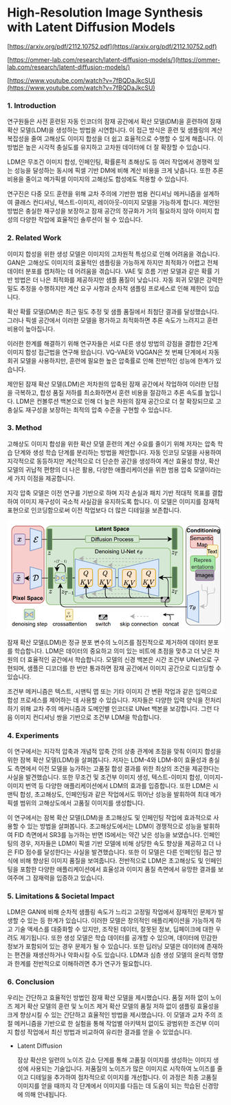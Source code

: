 # High-Resolution Image Synthesis with Latent Diffusion Models

[https://arxiv.org/pdf/2112.10752.pdf](https://arxiv.org/pdf/2112.10752.pdf)

[https://ommer-lab.com/research/latent-diffusion-models/](https://ommer-lab.com/research/latent-diffusion-models/)

[https://www.youtube.com/watch?v=7fBQDaJkcSU](https://www.youtube.com/watch?v=7fBQDaJkcSU)

### 1. Introduction

연구원들은 사전 훈련된 자동 인코더의 잠재 공간에서 확산 모델(DM)을 훈련하여 잠재 확산 모델(LDM)을 생성하는 방법을 시연합니다. 이 접근 방식은 훈련 및 샘플링의 계산 복잡성을 줄여 고해상도 이미지 합성을 더 쉽고 효율적으로 수행할 수 있게 해줍니다. 이 방법은 높은 시각적 충실도를 유지하고 고차원 데이터에 더 잘 확장할 수 있습니다.

LDM은 무조건 이미지 합성, 인페인팅, 확률론적 초해상도 등 여러 작업에서 경쟁력 있는 성능을 달성하는 동시에 픽셀 기반 DM에 비해 계산 비용을 크게 낮춥니다. 또한 추론 비용을 줄이고 메가픽셀 이미지의 고해상도 합성에도 적용할 수 있습니다.

연구진은 다중 모드 훈련을 위해 교차 주의에 기반한 범용 컨디셔닝 메커니즘을 설계하여 클래스 컨디셔닝, 텍스트-이미지, 레이아웃-이미지 모델을 가능하게 합니다. 제안된 방법은 충실한 재구성을 보장하고 잠재 공간의 정규화가 거의 필요하지 않아 이미지 합성의 다양한 작업에 효율적인 솔루션이 될 수 있습니다.

### 2. Related Work

이미지 합성을 위한 생성 모델은 이미지의 고차원적 특성으로 인해 어려움을 겪습니다. GAN은 고해상도 이미지의 효율적인 샘플링을 가능하게 하지만 최적화가 어렵고 전체 데이터 분포를 캡처하는 데 어려움을 겪습니다. VAE 및 흐름 기반 모델과 같은 확률 기반 방법은 더 나은 최적화를 제공하지만 샘플 품질이 낮습니다. 자동 회귀 모델은 강력한 밀도 추정을 수행하지만 계산 요구 사항과 순차적 샘플링 프로세스로 인해 제한이 있습니다.

확산 확률 모델(DM)은 최근 밀도 추정 및 샘플 품질에서 최첨단 결과를 달성했습니다. 그러나 픽셀 공간에서 이러한 모델을 평가하고 최적화하면 추론 속도가 느려지고 훈련 비용이 높아집니다.

이러한 한계를 해결하기 위해 연구자들은 서로 다른 생성 방법의 강점을 결합한 2단계 이미지 합성 접근법을 연구해 왔습니다. VQ-VAE와 VQGAN은 첫 번째 단계에서 자동 회귀 모델을 사용하지만, 훈련에 필요한 높은 압축률로 인해 전반적인 성능에 한계가 있습니다.

제안된 잠재 확산 모델(LDM)은 저차원의 압축된 잠재 공간에서 작업하여 이러한 단점을 극복하고, 합성 품질 저하를 최소화하면서 훈련 비용을 절감하고 추론 속도를 높입니다. LDM은 컨볼루션 백본으로 인해 더 높은 차원의 잠재 공간으로 더 잘 확장되므로 고충실도 재구성을 보장하는 최적의 압축 수준을 구현할 수 있습니다.

### 3. Method

고해상도 이미지 합성을 위한 확산 모델 훈련의 계산 수요를 줄이기 위해 저자는 압축 학습 단계와 생성 학습 단계를 분리하는 방법을 제안합니다. 자동 인코딩 모델을 사용하여 지각적으로 동등하지만 계산적으로 더 단순한 공간을 생성하여 계산 효율성 향상, 확산 모델의 귀납적 편향의 더 나은 활용, 다양한 애플리케이션을 위한 범용 압축 모델이라는 세 가지 이점을 제공합니다.

지각 압축 모델은 이전 연구를 기반으로 하며 지각 손실과 패치 기반 적대적 목표를 결합하여 이미지 재구성이 국소적 사실감을 유지하도록 합니다. 이 모델은 이미지를 잠재적 표현으로 인코딩함으로써 이전 작업보다 더 많은 디테일을 보존합니다.

![Untitled](High-Resolution%20Image%20Synthesis%20with%20Latent%20Diffus%200da4edf563324a8084192bd68de409dc/Untitled.png)

잠재 확산 모델(LDM)은 정규 분포 변수의 노이즈를 점진적으로 제거하여 데이터 분포를 학습합니다. LDM은 데이터의 중요하고 의미 있는 비트에 초점을 맞추고 더 낮은 차원의 더 효율적인 공간에서 학습합니다. 모델의 신경 백본은 시간 조건부 UNet으로 구현되며, 샘플은 디코더를 한 번만 통과하면 잠재 공간에서 이미지 공간으로 디코딩할 수 있습니다.

조건부 메커니즘은 텍스트, 시맨틱 맵 또는 기타 이미지 간 변환 작업과 같은 입력으로 합성 프로세스를 제어하는 데 사용할 수 있습니다. 저자들은 다양한 입력 양식을 전처리하기 위해 교차 주의 메커니즘과 도메인별 인코더로 UNet 백본을 보강합니다. 그런 다음 이미지 컨디셔닝 쌍을 기반으로 조건부 LDM을 학습합니다.

### 4. Experiments

이 연구에서는 지각적 압축과 개념적 압축 간의 상충 관계에 초점을 맞춰 이미지 합성을 위한 잠복 확산 모델(LDM)을 살펴봅니다. 저자는 LDM-4와 LDM-8이 효율성과 충실도 측면에서 이전 모델을 능가하는 고품질 합성 결과를 위한 최상의 조건을 제공한다는 사실을 발견했습니다. 또한 무조건 및 조건부 이미지 생성, 텍스트-이미지 합성, 이미지-이미지 번역 등 다양한 애플리케이션에서 LDM의 효과를 입증합니다. 또한 LDM은 시맨틱 합성, 초고해상도, 인페인팅과 같은 작업에서도 뛰어난 성능을 발휘하여 최대 메가픽셀 범위의 고해상도에서 고품질 이미지를 생성합니다.

이 연구에서는 잠복 확산 모델(LDM)을 초고해상도 및 인페인팅 작업에 효과적으로 사용할 수 있는 방법을 살펴봅니다. 초고해상도에서는 LDM이 경쟁적으로 성능을 발휘하여 FID 측면에서 SR3를 능가하는 반면 IS에서는 약간 낮은 성능을 보였습니다. 인페인팅의 경우, 저자들은 LDM이 픽셀 기반 모델에 비해 상당한 속도 향상을 제공하고 더 나은 FID 점수를 달성한다는 사실을 발견했습니다. 또한 이 모델은 다른 인페인팅 접근 방식에 비해 향상된 이미지 품질을 보여줍니다. 전반적으로 LDM은 초고해상도 및 인페인팅을 포함한 다양한 애플리케이션에서 효율성과 이미지 품질 측면에서 유망한 결과를 보여주며 그 잠재력을 입증하고 있습니다.

### 5. Limitations & Societal Impact

LDM은 GAN에 비해 순차적 샘플링 속도가 느리고 고정밀 작업에서 잠재적인 문제가 발생할 수 있는 등 한계가 있습니다. 이러한 모델은 창의적인 애플리케이션을 가능하게 하고 기술 액세스를 대중화할 수 있지만, 조작된 데이터, 잘못된 정보, 딥페이크에 대한 우려도 제기됩니다. 또한 생성 모델은 학습 데이터를 공개할 수 있으며, 데이터에 민감한 정보가 포함되어 있는 경우 문제가 될 수 있습니다. 또한 딥러닝 모델은 데이터에 존재하는 편견을 재생산하거나 악화시킬 수도 있습니다. LDM과 심층 생성 모델의 윤리적 영향과 한계를 전반적으로 이해하려면 추가 연구가 필요합니다.

### 6. Conclusion

우리는 간단하고 효율적인 방법인 잠재 확산 모델을 제시했습니다. 품질 저하 없이 노이즈 제거 확산 모델의 훈련 및 노이즈 제거 확산 모델의 품질 저하 없이 샘플링 효율성을 크게 향상시킬 수 있는 간단하고 효율적인 방법을 제시했습니다. 이 모델과 교차 주의 조절 메커니즘을 기반으로 한 실험을 통해 작업별 아키텍처 없이도 광범위한 조건부 이미지 합성 작업에서 최신 방법과 비교하여 유리한 결과를 얻을 수 있었습니다.

- Latent Diffusion
    
    잠상 확산은 일련의 노이즈 감소 단계를 통해 고품질 이미지를 생성하는 이미지 생성에 사용되는 기술입니다. 저품질의 노이즈가 많은 이미지로 시작하여 노이즈를 줄이고 디테일을 추가하여 점차적으로 이미지를 개선합니다. 이 과정은 최종 고품질 이미지를 얻을 때까지 각 단계에서 이미지를 다듬는 데 도움이 되는 학습된 신경망에 의해 안내됩니다.